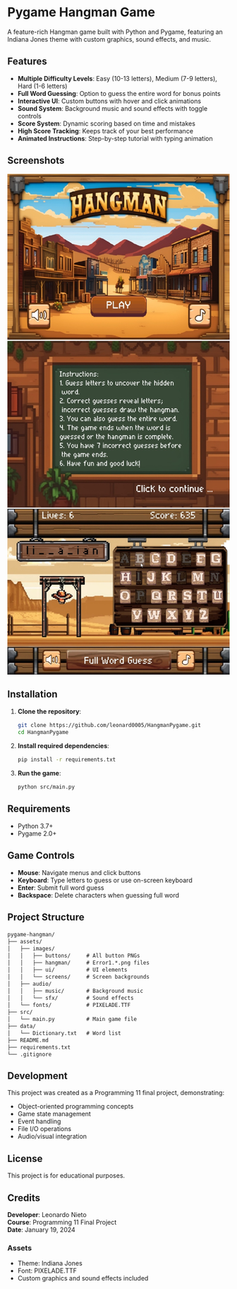 # Pygame Hangman Game

A feature-rich Hangman game built with Python and Pygame, featuring an Indiana Jones theme with custom graphics, sound effects, and music.

## Features

- **Multiple Difficulty Levels**: Easy (10-13 letters), Medium (7-9 letters), Hard (1-6 letters)
- **Full Word Guessing**: Option to guess the entire word for bonus points
- **Interactive UI**: Custom buttons with hover and click animations
- **Sound System**: Background music and sound effects with toggle controls
- **Score System**: Dynamic scoring based on time and mistakes
- **High Score Tracking**: Keeps track of your best performance
- **Animated Instructions**: Step-by-step tutorial with typing animation

## Screenshots

![Game Screenshot](assets/images/screenshots/Hangman-1.jpg)
![Game Screenshot](assets/images/screenshots/Hangman-2.jpg)
![Game Screenshot](assets/images/screenshots/Hangman-4-poster.jpg)

## Installation

1. **Clone the repository**:
   ```bash
   git clone https://github.com/leonard0005/HangmanPygame.git
   cd HangmanPygame
   ```

2. **Install required dependencies**:
   ```bash
   pip install -r requirements.txt
   ```

3. **Run the game**:
   ```bash
   python src/main.py
   ```

## Requirements

- Python 3.7+
- Pygame 2.0+

## Game Controls

- **Mouse**: Navigate menus and click buttons
- **Keyboard**: Type letters to guess or use on-screen keyboard
- **Enter**: Submit full word guess
- **Backspace**: Delete characters when guessing full word

## Project Structure

```
pygame-hangman/
├── assets/
│   ├── images/
│   │   ├── buttons/     # All button PNGs
│   │   ├── hangman/     # Error1.*.png files
│   │   ├── ui/          # UI elements
│   │   └── screens/     # Screen backgrounds
│   ├── audio/
│   │   ├── music/       # Background music
│   │   └── sfx/         # Sound effects
│   └── fonts/           # PIXELADE.TTF
├── src/
│   └── main.py          # Main game file
├── data/
│   └── Dictionary.txt   # Word list
├── README.md
├── requirements.txt
└── .gitignore
```

## Development

This project was created as a Programming 11 final project, demonstrating:
- Object-oriented programming concepts
- Game state management
- Event handling
- File I/O operations
- Audio/visual integration

## License

This project is for educational purposes.

## Credits

**Developer**: Leonardo Nieto  
**Course**: Programming 11 Final Project  
**Date**: January 19, 2024  

### Assets
- Theme: Indiana Jones
- Font: PIXELADE.TTF
- Custom graphics and sound effects included
